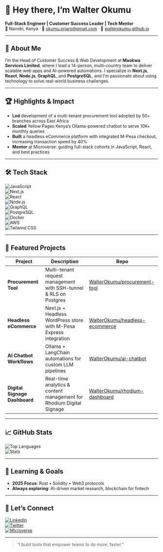 # 👋 Hey there, I’m Walter Okumu

**Full-Stack Engineer | Customer Success Leader | Tech Mentor**  
📍 Nairobi, Kenya · 📧 okumu.oriaro@gmail.com · 🔗 [walterokumu.github.io](https://walterokumu.github.io)

---

## 🚀 About Me
I’m the Head of Customer Success & Web Development at **Maokwa Services Limited**, where I lead a 14-person, multi-country team to deliver scalable web apps and AI-powered automations. I specialize in **Next.js**, **React**, **Node.js**, **GraphQL**, and **PostgreSQL**, and I’m passionate about using technology to solve real-world business challenges.

---

## 🏆 Highlights & Impact
- **Led** development of a multi-tenant procurement tool adopted by 50+ branches across East Africa  
- **Scaled** Yellow Pages Kenya’s Ollama-powered chatbot to serve 10K+ monthly queries  
- **Built** a headless eCommerce platform with integrated M-Pesa checkout, increasing transaction speed by 40%  
- **Mentor** at Microverse: guiding full-stack cohorts in JavaScript, React, and best practices  

---

## 🛠️ Tech Stack

![JavaScript](https://skillicons.dev/icons?i=js)  
![Next.js](https://skillicons.dev/icons?i=nextjs)  
![React](https://skillicons.dev/icons?i=react)  
![Node.js](https://skillicons.dev/icons?i=nodejs)  
![GraphQL](https://skillicons.dev/icons?i=graphql)  
![PostgreSQL](https://skillicons.dev/icons?i=postgres)  
![Docker](https://skillicons.dev/icons?i=docker)  
![AWS](https://skillicons.dev/icons?i=aws)  
![Tailwind CSS](https://skillicons.dev/icons?i=tailwind)  

---

## 📂 Featured Projects

| Project                              | Description                                                         | Repo                                                                                      |
|--------------------------------------|---------------------------------------------------------------------|-------------------------------------------------------------------------------------------|
| **Procurement Tool**                 | Multi-tenant request management with SSH-tunnel & RLS on Postgres   | [WalterOkumu/procurement-tool](https://github.com/WalterOkumu/procurement-tool)           |
| **Headless eCommerce**               | Next.js + Headless WordPress store with M-Pesa Express integration  | [WalterOkumu/headless-ecommerce](https://github.com/WalterOkumu/headless-ecommerce)       |
| **AI Chatbot Workflows**             | Ollama + LangChain automations for custom LLM pipelines              | [WalterOkumu/ai-chatbot](https://github.com/WalterOkumu/ai-chatbot)                       |
| **Digital Signage Dashboard**        | Real-time analytics & content management for Rhodium Digital Signage| [WalterOkumu/rhodium-dashboard](https://github.com/WalterOkumu/rhodium-dashboard)         |

---

## 📈 GitHub Stats

![Top Languages](https://github-readme-stats.vercel.app/api/top-langs/?username=WalterOkumu&langs_count=5&theme=tokyonight)  
![Stats](https://github-readme-stats.vercel.app/api/?username=WalterOkumu&count_private=true&show_icons=true&theme=tokyonight)

---

## 🎯 Learning & Goals
- **2025 Focus**: Rust • Solidity • Web3 protocols  
- **Always exploring**: AI-driven market research, blockchain for fintech

---

## 🤝 Let’s Connect

[![LinkedIn](https://img.shields.io/badge/LinkedIn-Connect-blue?style=for-the-badge&logo=linkedin)](https://www.linkedin.com/in/okumu-oriaro/)  
[![Twitter](https://img.shields.io/badge/Twitter-@OkumuOriaro-1DA1F2?style=for-the-badge&logo=twitter)](https://twitter.com/OkumuOriaro)  
[![Microverse](https://img.shields.io/badge/Microverse-Mentor-purple?style=for-the-badge&logo=microverse)](https://www.microverse.org)

---

> “I build tools that empower teams to do more, faster.”  

